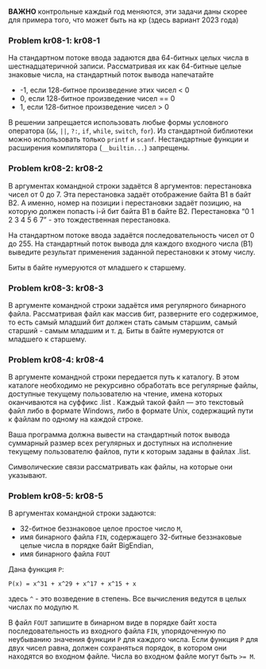 **ВАЖНО** контрольные каждый год меняются, эти задачи даны скорее для примера того, что может быть на кр (здесь вариант 2023 года)

### Problem kr08-1: kr08-1

На стандартном потоке ввода задаются два 64-битных целых числа в шестнадцатеричной записи. Рассматривая их как 64-битные целые знаковые числа, на стандартный поток вывода напечатайте

* -1, если 128-битное произведение этих чисел < 0
* 0, если 128-битное произведение чисел == 0
* 1, если 128-битное произведение чисел > 0

В решении запрещается использовать любые формы условного оператора (```&&```, ```||```, ```?:```, ```if```, ```while```, ```switch```, ```for```). Из стандартной библиотеки можно использовать только ```printf``` и ```scanf```. Нестандартные функции и расширения компилятора (```__builtin...```) запрещены.

### Problem kr08-2: kr08-2

В аргументах командной строки задаётся 8 аргументов: перестановка чисел от 0 до 7. Эта перестановка задаёт отображение байта B1 в байт B2. А именно, номер на позиции i перестановки задаёт позицию, на которую должен попасть i-й бит байта B1 в байте B2. Перестановка “0 1 2 3 4 5 6 7” - это тождественная перестановка.

На стандартном потоке ввода задаётся последовательность чисел от 0 до 255. На стандартный поток вывода для каждого входного числа (B1) выведите результат применения заданной перестановки к этому числу.

Биты в байте нумеруются от младшего к старшему.

### Problem kr08-3: kr08-3

В аргументе командной строки задаётся имя регулярного бинарного файла. Рассматривая файл как массив бит, разверните его содержимое, то есть самый младший бит должен стать самым старшим, самый старший - самым младшим и т. д. Биты в байте нумеруются от младшего к старшему.

### Problem kr08-4: kr08-4

В аргументе командной строки передается путь к каталогу. В этом каталоге необходимо не рекурсивно обработать все регулярные файлы, доступные текущему пользователю на чтение, имена которых оканчиваются на суффикс .list . Каждый такой файл — это текстовый файл либо в формате Windows, либо в формате Unix, содержащий пути к файлам по одному на каждой строке.

Ваша программа должна вывести на стандартный поток вывода суммарный размер всех регулярных и доступных на исполнение текущему пользователю файлов, пути к которым заданы в файлах .list.

Символические связи рассматривать как файлы, на которые они указывают.

### Problem kr08-5: kr08-5

В аргументах командной строки задаются:

* 32-битное беззнаковое целое простое число ```M```,
* имя бинарного файла ```FIN```, содержащего 32-битные беззнаковые целые числа в порядке байт BigEndian,
* имя бинарного файла ```FOUT```

Дана функция ```P```:

```
P(x) = x^31 + x^29 + x^17 + x^15 + x
```

здесь ```^``` - это возведение в степень. Все вычисления ведутся в целых числах по модулю ```M```.

В файл ```FOUT``` запишите в бинарном виде в порядке байт хоста последовательность из входного файла ```FIN```, упорядоченную по неубыванию значения функции ```P``` для каждого числа. Если функция ```P``` для двух чисел равна, должен сохраняться порядок, в котором они находятся во входном файле. Числа во входном файле могут быть ```>= M```.
